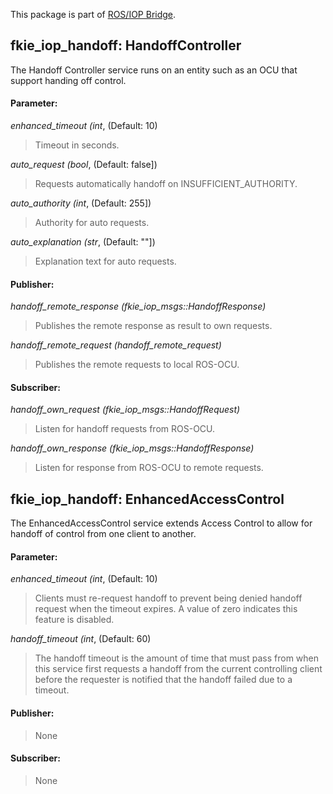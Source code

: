 This package is part of [ROS/IOP Bridge](https://github.com/fkie/iop_core/blob/master/README.md).


## fkie_iop_handoff: HandoffController

The Handoff Controller service runs on an entity such as an OCU that support handing off control.

#### Parameter:

_enhanced_timeout (int_, (Default: 10)

> Timeout in seconds.

_auto_request (bool_, (Default: false])

> Requests automatically handoff on INSUFFICIENT_AUTHORITY.

_auto_authority (int_, (Default: 255])

> Authority for auto requests.

_auto_explanation (str_, (Default: ""])

> Explanation text for auto requests.


#### Publisher:

_handoff_remote_response (fkie_iop_msgs::HandoffResponse)_

> Publishes the remote response as result to own requests.

_handoff_remote_request (handoff_remote_request)_

> Publishes the remote requests to local ROS-OCU.

#### Subscriber:

_handoff_own_request (fkie_iop_msgs::HandoffRequest)_

> Listen for handoff requests from ROS-OCU.

_handoff_own_response (fkie_iop_msgs::HandoffResponse)_

> Listen for response from ROS-OCU to remote requests.


## fkie_iop_handoff: EnhancedAccessControl

The EnhancedAccessControl service extends Access Control to allow for handoff of control from one client to another.

#### Parameter:

_enhanced_timeout (int_, (Default: 10)

> Clients must re-request handoff to prevent being denied handoff request when the timeout expires. A value of zero indicates this feature is disabled.

_handoff_timeout (int_, (Default: 60)

> The handoff timeout is the amount of time that must pass from when this service first requests a handoff from the current controlling client before the requester is notified that the handoff failed due to a timeout.

#### Publisher:

> None

#### Subscriber:

> None
